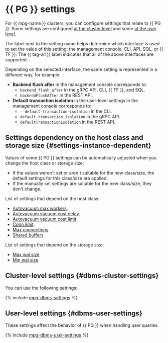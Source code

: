 # {{ PG }} settings

For {{ mpg-name }} clusters, you can configure settings that relate to {{ PG }}. Some settings are configured [at the cluster level](#dbms-cluster-settings) and some [at the user level](#user-level-settings).

The label next to the setting name helps determine which interface is used to set the value of this setting: the management console, CLI, API, SQL, or {{ TF }}. The {{ tag-all }} label indicates that all of the above interfaces are supported.

Depending on the selected interface, the same setting is represented in a different way, for example:
- **Backend flush after** in the management console corresponds to:
   - `backend_flush_after` in the gRPC API, CLI, {{ TF }}, and SQL.
   - `backendFlushAfter` in the REST API.
- **Default transaction isolation** in the user-level settings in the management console corresponds to:
   - `--default-transaction-isolation` in the CLI.
   - `default_transaction_isolation` in the gRPC API.
   - `defaultTransactionIsolation` in the REST API.

## Settings dependency on the host class and storage size {#settings-instance-dependent}

Values of some {{ PG }} settings can be automatically adjusted when you change the host class or storage size:

- If the values weren't set or aren't suitable for the new class/size, the default settings for this class/size are applied.
- If the manually set settings are suitable for the new class/size, they don't change.

List of settings that depend on the host class:

- [Autovacuum max workers](#setting-autovacuum-max-workers).
- [Autovacuum vacuum cost delay](#setting-autovacuum-vacuum-cost-delay).
- [Autovacuum vacuum cost limit](#setting-autovacuum-vacuum-cost-limit).
- [Conn limit](#setting-conn-limit).
- [Max connections](#setting-max-connections).
- [Shared buffers](#setting-shared-buffers)

List of settings that depend on the storage size:

- [Max wal size](#setting-max-wal-size)
- [Min wal size](#setting-min-wal-size)

## Cluster-level settings {#dbms-cluster-settings}

You can use the following settings:

{% include [mpg-dbms-settings](../../_includes/mdb/mpg/dbms-settings.md) %}

## User-level settings {#dbms-user-settings}

These settings affect the behavior of {{ PG }} when handling user queries.

{% include [mpg-dbms-user-settings](../../_includes/mdb/mpg-dbms-user-settings.md) %}
